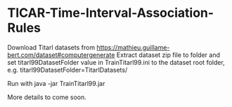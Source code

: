 # TICAR-Time-Interval-Association-Rules

Download Titarl datasets from https://mathieu.guillame-bert.com/dataset#computergenerate
Extract dataset zip file to folder and set titarl99DatasetFolder value in TrainTitarl99.ini to the dataset root folder, e.g. titarl99DatasetFolder=TitarlDatasets/

Run with java -jar TrainTitarl99.jar

More details to come soon.